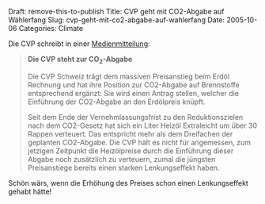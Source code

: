 Draft: remove-this-to-publish
Title: CVP geht mit CO2-Abgabe auf Wählerfang
Slug: cvp-geht-mit-co2-abgabe-auf-wahlerfang
Date: 2005-10-06
Categories: Climate

Die CVP schreibt in einer [Medienmitteilung](http://www2.cvp.ch/de/documents/documentdetail---0--0--0--0--3663.html):

> **Die CVP steht zur CO<sub>2</sub>-Abgabe**
>
> Die CVP Schweiz trägt dem massiven Preisanstieg beim Erdöl Rechnung und hat ihre Position zur CO2-Abgabe auf Brennstoffe entsprechend ergänzt: Sie wird einen Antrag stellen, welcher die Einführung der CO2-Abgabe an den Erdölpreis knüpft.
>
> Seit dem Ende der Vernehmlassungsfrist zu den Reduktionszielen nach dem CO2-Gesetz hat sich ein Liter Heizöl Extraleicht um über 30 Rappen verteuert. Das entspricht mehr als dem Dreifachen der geplanten CO2-Abgabe. Die CVP hält es nicht für angemessen, zum jetzigen Zeitpunkt die Heizölpreise durch die Einführung dieser Abgabe noch zusätzlich zu verteuern, zumal die jüngsten Preisanstiege bereits einen starken Lenkungseffekt haben.

Schön wärs, wenn die Erhöhung des Preises schon einen Lenkungseffekt gehabt hätte!
